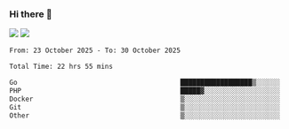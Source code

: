 ### Hi there 👋️

![](https://komarev.com/ghpvc/?username=Loner1024)
![](https://hit.yhype.me/github/profile?account_id=20189164)

<!--START_SECTION:waka-->

```txt
From: 23 October 2025 - To: 30 October 2025

Total Time: 22 hrs 55 mins

Go                                         ██████████████████▒░░░░░░   73.36 %
PHP                                        █████▓░░░░░░░░░░░░░░░░░░░   22.23 %
Docker                                     ▒░░░░░░░░░░░░░░░░░░░░░░░░   01.75 %
Git                                        ▒░░░░░░░░░░░░░░░░░░░░░░░░   01.19 %
Other                                      ▒░░░░░░░░░░░░░░░░░░░░░░░░   00.79 %
```

<!--END_SECTION:waka-->



